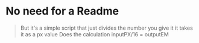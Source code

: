 # No need for a Readme 

> But it's a simple script that just divides the number you give it
> it takes it as a px value
> Does the calculation inputPX/16 = outputEM
